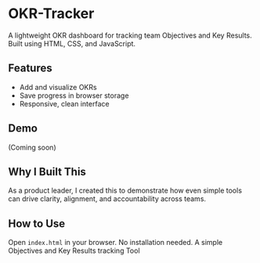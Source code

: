 # OKR-Tracker

A lightweight OKR dashboard for tracking team Objectives and Key Results. Built using HTML, CSS, and JavaScript.

## Features
- Add and visualize OKRs
- Save progress in browser storage
- Responsive, clean interface

## Demo
(Coming soon)

## Why I Built This
As a product leader, I created this to demonstrate how even simple tools can drive clarity, alignment, and accountability across teams.

## How to Use
Open `index.html` in your browser. No installation needed.
A simple Objectives and Key Results tracking Tool
